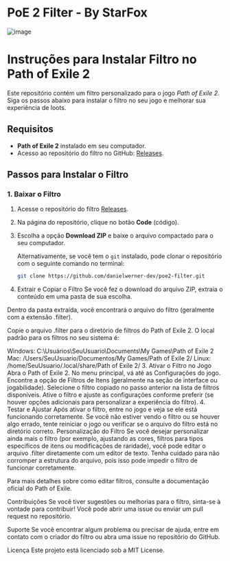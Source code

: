 # PoE 2 Filter - By StarFox

![image](https://github.com/user-attachments/assets/180d83a2-34b8-4cc9-882b-a12acb874ed8)


# Instruções para Instalar Filtro no Path of Exile 2

Este repositório contém um filtro personalizado para o jogo *Path of Exile 2*. Siga os passos abaixo para instalar o filtro no seu jogo e melhorar sua experiência de loots.

## Requisitos

- **Path of Exile 2** instalado em seu computador.
- Acesso ao repositório do filtro no GitHub: [Releases](https://github.com/danielwerner-dev/poe2-filter/releases).

## Passos para Instalar o Filtro

### 1. Baixar o Filtro

1. Acesse o repositório do filtro [Releases](https://github.com/danielwerner-dev/poe2-filter/releases).
2. Na página do repositório, clique no botão **Code** (código).
3. Escolha a opção **Download ZIP** e baixe o arquivo compactado para o seu computador.
   
   Alternativamente, se você tem o `git` instalado, pode clonar o repositório com o seguinte comando no terminal:

   ```bash
   git clone https://github.com/danielwerner-dev/poe2-filter.git

2. Extrair e Copiar o Filtro
Se você fez o download do arquivo ZIP, extraia o conteúdo em uma pasta de sua escolha.

Dentro da pasta extraída, você encontrará o arquivo do filtro (geralmente com a extensão .filter).

Copie o arquivo .filter para o diretório de filtros do Path of Exile 2. O local padrão para os filtros no seu sistema é:

Windows: C:\Usuários\SeuUsuario\Documents\My Games\Path of Exile 2\
Mac: /Users/SeuUsuario/Documentos/My Games/Path of Exile 2/
Linux: /home/SeuUsuario/.local/share/Path of Exile 2/
3. Ativar o Filtro no Jogo
Abra o Path of Exile 2.
No menu principal, vá até as Configurações do jogo.
Encontre a opção de Filtros de Itens (geralmente na seção de interface ou jogabilidade).
Selecione o filtro copiado no passo anterior na lista de filtros disponíveis.
Ative o filtro e ajuste as configurações conforme preferir (se houver opções adicionais para personalizar a experiência do filtro).
4. Testar e Ajustar
Após ativar o filtro, entre no jogo e veja se ele está funcionando corretamente.
Se você não estiver vendo o filtro ou se houver algo errado, tente reiniciar o jogo ou verificar se o arquivo do filtro está no diretório correto.
Personalização do Filtro
Se você desejar personalizar ainda mais o filtro (por exemplo, ajustando as cores, filtros para tipos específicos de itens ou modificações de raridade), você pode editar o arquivo .filter diretamente com um editor de texto. Tenha cuidado para não corromper a estrutura do arquivo, pois isso pode impedir o filtro de funcionar corretamente.

Para mais detalhes sobre como editar filtros, consulte a documentação oficial do Path of Exile.

Contribuições
Se você tiver sugestões ou melhorias para o filtro, sinta-se à vontade para contribuir! Você pode abrir uma issue ou enviar um pull request no repositório.

Suporte
Se você encontrar algum problema ou precisar de ajuda, entre em contato com o criador do filtro ou abra uma issue no repositório do GitHub.

Licença
Este projeto está licenciado sob a MIT License.

